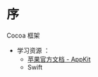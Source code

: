 # 序

Cocoa 框架

- 学习资源 ：
  - [苹果官方文档 - AppKit](https://developer.apple.com/documentation/appkit)
  - Swift 